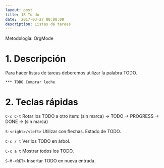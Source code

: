 ```yaml
---
layout: post
title: 18 To do
date:  2017-03-27 00:00:00
description: Listas de tareas
---
```


Metodología: OrgMode

# 1. Descripción

Para hacer listas de tareas deberemos utilizar la palabra TODO.

```emacs
*** TODO Comprar leche
```

# 2. Teclas rápidas

`C-c C-t` Rotar los TODO a otro ítem: (sin marca) -> TODO -> PROGRESS -> DONE -> (sin marca)

`S-<right>/<left>` Utilizar con flechas. Estado de TODO.

`C-c / t` Ver los TODO en árbol.

`C-c a t` Mostrar todos los TODO.

`S-M-<RET>` Insertar TODO en nueva entrada.

